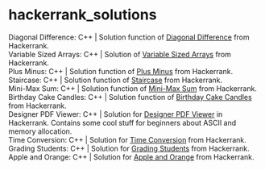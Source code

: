 # hackerrank_solutions

Diagonal Difference: C++ | Solution function of [Diagonal Difference](https://www.hackerrank.com/challenges/diagonal-difference/problem) from Hackerrank. <br>
Variable Sized Arrays: C++ | Solution of [Variable Sized Arrays](https://www.hackerrank.com/challenges/variable-sized-arrays/problem) from Hackerrank. <br>
Plus Minus: C++ | Solution function of [Plus Minus](https://www.hackerrank.com/challenges/plus-minus/problem) from Hackerrank.<br>
Staircase: C++ | Solution function of [Staircase](https://www.hackerrank.com/challenges/staircase/problem) from Hackerrank.<br>
Mini-Max Sum: C++ | Solution function of [Mini-Max Sum](https://www.hackerrank.com/challenges/mini-max-sum/problem) from Hackerrank.<br>
Birthday Cake Candles: C++ | Solution function of [Birthday Cake Candles](https://www.hackerrank.com/challenges/birthday-cake-candles/problem) from Hackerrank. <br>
Designer PDF Viewer: C++ | Solution for [Designer PDF Viewer](https://www.hackerrank.com/challenges/designer-pdf-viewer/problem) in Hackerrank. Contains some cool stuff for beginners about ASCII and memory allocation. <br>
Time Conversion: C++ | Solution for [Time Conversion](https://www.hackerrank.com/challenges/time-conversion/problem) from Hackerrank. <br>
Grading Students: C++ | Solution for [Grading Students](https://www.hackerrank.com/challenges/grading/problem) from Hackerrank. <br>
Apple and Orange: C++ | Solution for [Apple and Orange](https://www.hackerrank.com/challenges/apple-and-orange) from Hackerrank. <br>

